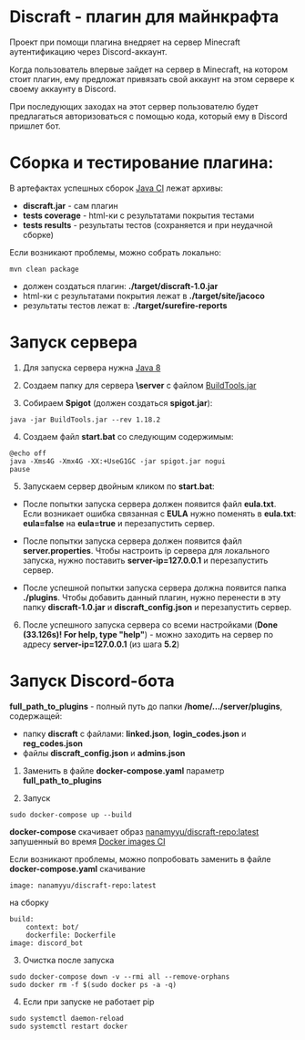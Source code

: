 # Discraft - плагин для майнкрафта

Проект при помощи плагина внедряет на сервер Minecraft аутентификацию через Discord-аккаунт.

Когда пользователь впервые зайдет на сервер в Minecraft, на котором стоит плагин, ему предложат привязать свой аккаунт на этом сервере к своему аккаунту в Discord.

При последующих заходах на этот сервер пользователю будет предлагаться авторизоваться с помощью кода, который ему в Discord пришлет бот.

# Сборка и тестирование плагина:
В артефактах успешных сборок [Java CI](https://github.com/NanamyYu/discraft/actions/workflows/java.yaml) лежат архивы:
* **discraft.jar**  - сам плагин
* **tests coverage** - html-ки с результатами покрытия тестами
* **tests results** - результаты тестов (сохраняется и при неудачной сборке)

Если возникают проблемы, можно собрать локально:
```
mvn clean package
```
* должен создаться плагин: **./target/discraft-1.0.jar**
* html-ки с результатами покрытия лежат в **./target/site/jacoco**
* результаты тестов лежат в:  **./target/surefire-reports**

# Запуск сервера
1. Для запуска сервера нужна [Java 8](https://www.azul.com/downloads/#download-openjdk)
 
2. Создаем папку для сервера **\server** с файлом [BuildTools.jar](https://hub.spigotmc.org/jenkins/job/BuildTools/lastSuccessfulBuild/artifact/target/BuildTools.jar)

3. Собираем **Spigot** (должен создаться **spigot.jar**):
```
java -jar BuildTools.jar --rev 1.18.2
```
 
4. Создаем файл **start.bat** со следующим содержимым:
```
@echo off
java -Xms4G -Xmx4G -XX:+UseG1GC -jar spigot.jar nogui
pause
```

5. Запускаем сервер двойным кликом по **start.bat**:

* После попытки запуска сервера должен появится файл **eula.txt**. Если возникает ошибка связанная с **EULA** нужно поменять в **eula.txt**: **eula=false** на **eula=true** и перезапустить сервер.

* После попытки запуска сервера должен появится файл **server.properties**. Чтобы настроить ip сервера для локального запуска, нужно поставить **server-ip=127.0.0.1** и перезапустить сервер.

* После успешной попытки запуска сервера должна появится папка **./plugins**. Чтобы добавить данный плагин, нужно перенести в эту папку **discraft-1.0.jar** и **discraft_config.json** и перезапустить сервер.

6. После успешного запуска сервера со всеми настройками (**Done (33.126s)! For help, type "help"**) - можно заходить на сервер по адресу **server-ip=127.0.0.1** (из шага **5.2**)

# Запуск Discord-бота

**full_path_to_plugins** - полный путь до папки **/home/.../server/plugins**, содержащей:
* папку **discraft** с файлами: **linked.json**, **login_codes.json** и **reg_codes.json**
* файлы **discraft_config.json** и **admins.json**

1. Заменить в файле **docker-compose.yaml** параметр **full_path_to_plugins**

2. Запуск
 ```
 sudo docker-compose up --build
 ```
 **docker-compose** скачивает образ [nanamyyu/discraft-repo:latest](https://hub.docker.com/r/nanamyyu/discraft-repo) запушенный во время [Docker images CI ](https://github.com/NanamyYu/discraft/actions/workflows/docker.yml)
 
 Если возникают проблемы, можно попробовать заменить в файле **docker-compose.yaml** скачивание
 ```
 image: nanamyyu/discraft-repo:latest
 ```
 на сборку
 ```
 build:
     context: bot/
     dockerfile: Dockerfile
 image: discord_bot
 ```

3. Очистка после запуска
 ```
 sudo docker-compose down -v --rmi all --remove-orphans
 sudo docker rm -f $(sudo docker ps -a -q)
 ```

4. Если при запуске не работает pip
 ```
 sudo systemctl daemon-reload
 sudo systemctl restart docker
 ```
